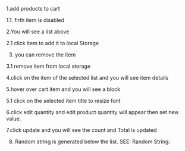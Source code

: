 1.add products to cart

1.1. firth item is disabled

2.You will see a list above

2.1 click item to add it to local Storage

3. you can remove the item

3.1 remove item from local storage

4.click on the item of the selected list and you will see item details

5.hover over cart item and you will see a block

5.1 click on the selected item title to resize font

6.click edit quantity and edit product quantity will appear then set new value. 

7.click update and you will see the count and Total is updated

8. Random string is generated below the list. SEE: Random String:
